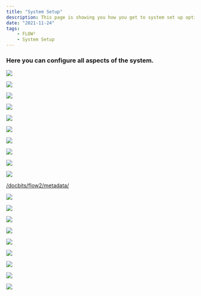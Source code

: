 ```yaml
---
title: "System Setup"
description: This page is showing you how you get to system set up options. You find all important topics as document types, metadata types, users, settings and much more.
date: "2021-11-24"
tags:
    - FLOW²
    - System Setup
---
```


### Here you can configure all aspects of the system.

![](/_images/docbits/FLOW2_Setup-items-1024x374.png)

![](/_images/docbits/FLOW2_Announcements.png)

![](/_images/docbits/FLOW2_Assets.png)

![](/_images/docbits/FLOW2_Document-types.png)

![](/_images/docbits/FLOW2_Global-ACLs.png)

![](/_images/docbits/FLOW2_Groups.png)

![](/_images/docbits/FLOW2_Indexes.png)

![](/_images/docbits/FLOW2_Key-management.png)

![](/_images/docbits/FLOW2_Mailing-profiles.png)

![](/_images/docbits/FLOW2_Metadata-types.png)

[/docbits/flow2/metadata/](/flow2/metadata/#here-you-can-configure-all-aspects-of-the-system)

![](/_images/docbits/FLOW2_Quotas.png)

![](/_images/docbits/FLOW2_Roles.png)

![](/_images/docbits/FLOW2_Settings.png)

![](/_images/docbits/FLOW2_Smart-links.png)

![](/_images/docbits/FLOW2_Sources.png)

![](/_images/docbits/FLOW2_Themes.png)

![](/_images/docbits/FLOW2_Users.png)

![](/_images/docbits/FLOW2_Web-links.png)

![](/_images/docbits/FLOW2_Workflows.png)
